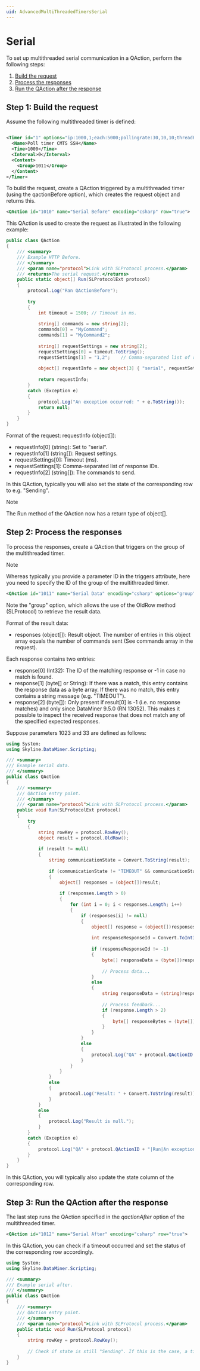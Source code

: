 ```yaml
---
uid: AdvancedMultiThreadedTimersSerial
---
```


# Serial

To set up multithreaded serial communication in a QAction, perform the following steps:<!-- RN 9290 -->

1. [Build the request](#step-1-build-the-request)
1. [Process the responses](#step-2-process-the-responses)
1. [Run the QAction after the response](#step-3-run-the-qaction-after-the-response)

## Step 1: Build the request

Assume the following multithreaded timer is defined:

```xml

<Timer id="1" options="ip:1000,1;each:5000;pollingrate:30,10,10;threadPool:20,5,221,222,223,224,225,15000;dynamicthreadpool:220;qactionBefore:1010;qactionAfter:1012">
  <Name>Poll timer CMTS SSH</Name>
  <Time>1000</Time>
  <Interval>0</Interval>
  <Content>
    <Group>1011</Group>
  </Content>
</Timer>
```

To build the request, create a QAction triggered by a multithreaded timer (using the qactionBefore option), which creates the request object and returns this.

```xml
<QAction id="1010" name="Serial Before" encoding="csharp" row="true">
```

This QAction is used to create the request as illustrated in the following example:

```csharp
public class QAction
{
    /// <summary>
    /// Example HTTP Before.
    /// </summary>
    /// <param name="protocol">Link with SLProtocol process.</param>
    /// <returns>The serial request.</returns>
    public static object[] Run(SLProtocolExt protocol)
    {
        protocol.Log("Ran QActionBefore");
        
        try
        {
            int timeout = 1500; // Timeout in ms.
            
            string[] commands = new string[2];
            commands[0] = "MyCommand";
            commands[1] = "MyCommand2";
            
            string[] requestSettings = new string[2];
            requestSettings[0] = timeout.ToString();
            requestSettings[1] = "1,2";    // Comma-separated list of response IDs.
            
            object[] requestInfo = new object[3] { "serial", requestSettings, commands };
            
            return requestInfo;
        }
        catch (Exception e)
        {
            protocol.Log("An exception occurred: " + e.ToString());
            return null;
        }
    }
}
```

Format of the request: requestInfo (object[]):

- requestInfo[0] (string): Set to "serial".
- requestInfo[1] (string[]): Request settings.
- requestSettings[0]: Timeout (ms).
- requestSettings[1]: Comma-separated list of response IDs.
- requestInfo[2] (string[]): The commands to send.

In this QAction, typically you will also set the state of the corresponding row to e.g. "Sending".

> [!NOTE]
> The Run method of the QAction now has a return type of object[].

## Step 2: Process the responses

To process the responses, create a QAction that triggers on the group of the multithreaded timer.

> [!NOTE]
> Whereas typically you provide a parameter ID in the triggers attribute, here you need to specify the ID of the group of the multithreaded timer.

```xml
<QAction id="1011" name="Serial Data" encoding="csharp" options="group" triggers="1011" row="true">
```

Note the "group" option, which allows the use of the OldRow method (SLProtocol) to retrieve the result data.

Format of the result data:

- responses (object[]): Result object. The number of entries in this object array equals the number of commands sent (See commands array in the request).

Each response contains two entries:

- response[0] (Int32): The ID of the matching response or -1 in case no match is found.
- response[1] (byte[] or String): If there was a match, this entry contains the response data as a byte array. If there was no match, this entry contains a string message (e.g. "TIMEOUT").
- response[2] (byte[]): Only present if result[0] is -1 (i.e. no response matches) and only since DataMiner 9.5.0 (RN 13052). This makes it possible to inspect the received response that does not match any of the specified expected responses.

Suppose parameters 1023 and 33 are defined as follows:

```csharp
using System;
using Skyline.DataMiner.Scripting;

/// <summary>
/// Example serial data.
/// </summary>
public class QAction
{
    /// <summary>
    /// QAction entry point.
    /// </summary>
    /// <param name="protocol">Link with SLProtocol process.</param>
    public void Run(SLProtocolExt protocol)
    {
        try
        {
            string rowKey = protocol.RowKey();
            object result = protocol.OldRow();
            
            if (result != null)
            {
                string communicationState = Convert.ToString(result);
            
                if (communicationState != "TIMEOUT" && communicationState != "NO POLLING OCCURRED")
                {
                    object[] responses = (object[])result;
            
                    if (responses.Length > 0)
                    {                    
                        for (int i = 0; i < responses.Length; i++)
                        {
                            if (responses[i] != null)
                            {
                                object[] response = (object[])responses[i];
            
                                int responseResponseId = Convert.ToInt32(response[0]);
                
                                if (responseResponseId != -1)
                                {
                                    byte[] responseData = (byte[])response[1];    
            
                                    // Process data...                            
                                }
                                else
                                {
                                    string responseData = (string)response[1]; // E.g. "TIMEOUT".
            
                                    // Process feedback...
                                    if (response.Length > 2)
                                    {
                                        byte[] responseBytes = (byte[])response[2]; // The received response.
                                    }
                                }
                            }
                            else
                            {
                                protocol.Log("QA" + protocol.QActionID + "|Response data is null.", LogType.Error, LogLevel.NoLogging);
                            }
                        }
                    }
                }
                else
                {
                    protocol.Log("Result: " + Convert.ToString(result));
                }
            }
            else
            {
                protocol.Log("Result is null.");
            }
        }
        catch (Exception e)
        {
            protocol.Log("QA" + protocol.QActionID + "|Run|An exception occurred: " + e.ToString(), LogType.Error, LogLevel.NoLogging);
        }
    }
}
```

In this QAction, you will typically also update the state column of the corresponding row.

## Step 3: Run the QAction after the response

The last step runs the QAction specified in the *qactionAfter* option of the multithreaded timer.

```xml
<QAction id="1012" name="Serial After" encoding="csharp" row="true">
```

In this QAction, you can check if a timeout occurred and set the status of the corresponding row accordingly.

```csharp
using System;
using Skyline.DataMiner.Scripting;

/// <summary>
/// Example serial after.
/// </summary>
public class QAction
{
    /// <summary>
    /// QAction entry point.
    /// </summary>
    /// <param name="protocol">Link with SLProtocol process.</param>
    public static void Run(SLProtocol protocol)
    {
        string rowKey = protocol.RowKey();
    
        // Check if state is still "Sending". If this is the case, a timeout occurred and the state should be set accordingly.
    }
}
```
